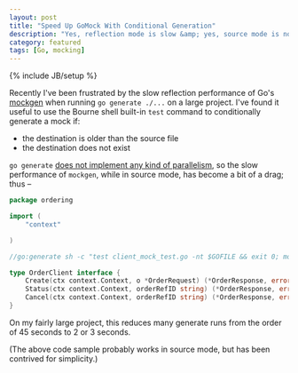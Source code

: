 ```yaml
---
layout: post
title: "Speed Up GoMock With Conditional Generation"
description: "Yes, reflection mode is slow &amp; yes, source mode is not."
category: featured
tags: [Go, mocking]
---
```

{% include JB/setup %}

Recently I've been frustrated by the slow reflection performance of Go's [mockgen](https://github.com/golang/mock) when running `go generate ./...` on a large project. I've found it useful to use the Bourne shell built-in `test` command to conditionally generate a mock if:
- the destination is older than the source file
- the destination does not exist

`go generate` [does not implement any kind of parallelism](https://github.com/golang/go/issues/20520), so the slow performance of `mockgen`, while in source mode, has become a bit of a drag; thus –

```go
package ordering

import (
	"context"

)

//go:generate sh -c "test client_mock_test.go -nt $GOFILE && exit 0; mockgen -package $GOPACKAGE -destination client_mock_test.go github.com/whatever/project/ordering OrderClient"

type OrderClient interface {
	Create(ctx context.Context, o *OrderRequest) (*OrderResponse, error)
	Status(ctx context.Context, orderRefID string) (*OrderResponse, error)
	Cancel(ctx context.Context, orderRefID string) (*OrderResponse, error)
}
```

On my fairly large project, this reduces many generate runs from the order of 45 seconds to 2 or 3 seconds.

(The above code sample probably works in source mode, but has been contrived for simplicity.)